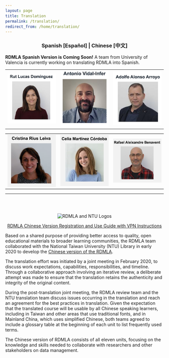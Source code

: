 ```yaml
---
layout: page
title: Translation
permalink: /translation/
redirect_from: /home/translation/
---
```

<h3><p align="center"> <b>Spanish [Español] | Chinese [中文] </b></p></h3>

**RDMLA Spanish Version is Coming Soon!** A team from University of Valencia is currently working on translating RDMLA into Spanish.
<br>    
<table>
  <tr><td rowspan="1" width="20%"><img src="/images/team-photos/Rut.png" alt="Rut Lucas Domínguez" ></td>
    <td rowspan="1" width="20%"><img src="/images/team-photos/Antonio.png" alt="Antonio Vidal-Infer" ></td>
    <td rowspan="1" width="20%"><img src="/images/team-photos/Adolfo.png" alt="Adolfo Alonso Arroyo" ></td>
 <tr>
   </table>

<table>
  <td rowspan="1" width="30%"><img src="/images/team-photos/Cristina.png"></td>
  <td rowspan="1" width="30%"><img src="/images/team-photos/Celia.png"></td>
  <td rowspan="1" width="30%"><img  src="/images/team-photos/Rafael.png"></td>
 </tr>
 </table>

<hr>


<br>  
<br>  
<p align="center"><img src="/images/display-images/RDMLA+NTU.png" alt="RDMLA and NTU Logos"></p> 

<p style="color:red;" align="center"><a href="https://github.com/RDMLA/rdmla.github.io/blob/master/images/RDMLA%E4%B8%AD%E6%96%87%E7%89%88%20%E6%B3%A8%E5%86%8C%E5%8F%8A%E4%BD%BF%E7%94%A8%E6%8C%87%E5%8D%97.pdf" target="_blank">RDMLA Chinese Version Registration and Use Guide with VPN Instructions</a></p>

Based on a shared purpose of providing better access to quality, open educational materials to broader learning communities, the RDMLA team collaborated with the National Taiwan University (NTU) Library in early 2020 to develop the <a href="https://www.canvas.net/browse/simmonsu/courses/research-data-management-librarian-academy-rdmla--" target="_blank">Chinese version of the RDMLA</a>. 

The translation effort was initiated by a joint meeting in February 2020, to discuss work expectations, capabilities, responsibilities, and timeline. Through a collaborative approach involving an iterative review, a deliberate attempt was made to ensure that the translation retains the authenticity and integrity of the original content.

During the post-translation joint meeting, the RDMLA review team and the NTU translation team discuss issues occurring in the translation and reach an agreement for the best practices in translation. Given the expectation that the translated course will be usable by all Chinese speaking learners, including in Taiwan and other areas that use traditional fonts, and in Mainland China, which uses simplified Chinese, both teams agreed to include a glossary table at the beginning of each unit to list frequently used terms.

The Chinese version of RDMLA consists of all eleven units, focusing on the knowledge and skills needed to collaborate with researchers and other stakeholders on data management.
